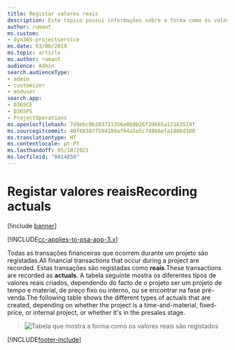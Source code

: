 ```yaml
---
title: Registar valores reais
description: Este tópico possui informações sobre a forma como os valores reais são registados.
author: rumant
ms.custom:
- dyn365-projectservice
ms.date: 03/06/2019
ms.topic: article
ms.author: rumant
audience: Admin
search.audienceType:
- admin
- customizer
- enduser
search.app:
- D365CE
- D365PS
- ProjectOperations
ms.openlocfilehash: 7d9ebc0b283731356e0b9b26f2d665a12183519f
ms.sourcegitcommit: 40f68387f594180af64a5e5c748b6efa188bd300
ms.translationtype: HT
ms.contentlocale: pt-PT
ms.lasthandoff: 05/10/2021
ms.locfileid: "6014850"
---
```

# <a name="recording-actuals"></a><span data-ttu-id="66e85-103">Registar valores reais</span><span class="sxs-lookup"><span data-stu-id="66e85-103">Recording actuals</span></span> 

[!include [banner](../includes/psa-now-project-operations.md)]

[!INCLUDE[cc-applies-to-psa-app-3.x](../includes/cc-applies-to-psa-app-3x.md)]

<span data-ttu-id="66e85-104">Todas as transações financeiras que ocorrem durante um projeto são registadas.</span><span class="sxs-lookup"><span data-stu-id="66e85-104">All financial transactions that occur during a project are recorded.</span></span> <span data-ttu-id="66e85-105">Estas transações são registadas como **reais**.</span><span class="sxs-lookup"><span data-stu-id="66e85-105">These transactions are recorded as **actuals**.</span></span> <span data-ttu-id="66e85-106">A tabela seguinte mostra os diferentes tipos de valores reais criados, dependendo do facto de o projeto ser um projeto de tempo e material, de preço fixo ou interno, ou se encontrar na fase pré-venda.</span><span class="sxs-lookup"><span data-stu-id="66e85-106">The following table shows the different types of actuals that are created, depending on whether the project is a time-and-material, fixed-price, or internal project, or whether it's in the presales stage.</span></span>

> ![Tabela que mostra a forma como os valores reais são registados](media/advanced-table2.png)


[!INCLUDE[footer-include](../includes/footer-banner.md)]